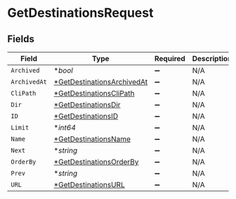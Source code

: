 # GetDestinationsRequest


## Fields

| Field                                                                              | Type                                                                               | Required                                                                           | Description                                                                        |
| ---------------------------------------------------------------------------------- | ---------------------------------------------------------------------------------- | ---------------------------------------------------------------------------------- | ---------------------------------------------------------------------------------- |
| `Archived`                                                                         | **bool*                                                                            | :heavy_minus_sign:                                                                 | N/A                                                                                |
| `ArchivedAt`                                                                       | [*GetDestinationsArchivedAt](../../models/operations/getdestinationsarchivedat.md) | :heavy_minus_sign:                                                                 | N/A                                                                                |
| `CliPath`                                                                          | [*GetDestinationsCliPath](../../models/operations/getdestinationsclipath.md)       | :heavy_minus_sign:                                                                 | N/A                                                                                |
| `Dir`                                                                              | [*GetDestinationsDir](../../models/operations/getdestinationsdir.md)               | :heavy_minus_sign:                                                                 | N/A                                                                                |
| `ID`                                                                               | [*GetDestinationsID](../../models/operations/getdestinationsid.md)                 | :heavy_minus_sign:                                                                 | N/A                                                                                |
| `Limit`                                                                            | **int64*                                                                           | :heavy_minus_sign:                                                                 | N/A                                                                                |
| `Name`                                                                             | [*GetDestinationsName](../../models/operations/getdestinationsname.md)             | :heavy_minus_sign:                                                                 | N/A                                                                                |
| `Next`                                                                             | **string*                                                                          | :heavy_minus_sign:                                                                 | N/A                                                                                |
| `OrderBy`                                                                          | [*GetDestinationsOrderBy](../../models/operations/getdestinationsorderby.md)       | :heavy_minus_sign:                                                                 | N/A                                                                                |
| `Prev`                                                                             | **string*                                                                          | :heavy_minus_sign:                                                                 | N/A                                                                                |
| `URL`                                                                              | [*GetDestinationsURL](../../models/operations/getdestinationsurl.md)               | :heavy_minus_sign:                                                                 | N/A                                                                                |